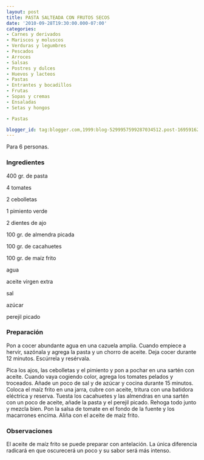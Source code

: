 ```yaml
---
layout: post
title: PASTA SALTEADA CON FRUTOS SECOS
date: '2010-09-28T19:30:00.000-07:00'
categories:
- Carnes y derivados
- Mariscos y moluscos
- Verduras y legumbres
- Pescados
- Arroces
- Salsas
- Postres y dulces
- Huevos y lacteos
- Pastas
- Entrantes y bocadillos
- Frutas
- Sopas y cremas
- Ensaladas
- Setas y hongos

- Pastas

blogger_id: tag:blogger.com,1999:blog-5299957599287034512.post-1695916242450864022
---
```


Para 6 personas.

<h3>Ingredientes</h3>

400 gr. de pasta

4 tomates

2 cebolletas

1 pimiento verde

2 dientes de ajo

100 gr. de almendra picada

100 gr. de cacahuetes

100 gr. de maíz frito

agua

aceite virgen extra

sal

azúcar

perejil picado

<h3>Preparación</h3>

Pon a cocer abundante agua en una cazuela amplia. Cuando empiece a hervir, sazónala y agrega la pasta y un chorro de aceite. Deja cocer durante 12 minutos. Escúrrela y resérvala.

Pica los ajos, las cebolletas y el pimiento y pon a pochar en una sartén con aceite. Cuando vaya cogiendo color, agrega los tomates pelados y troceados. Añade un poco de sal y de azúcar y cocina durante 15 minutos. Coloca el maíz frito en una jarra, cubre con aceite, tritura con una batidora eléctrica y reserva. Tuesta los cacahuetes y las almendras en una sartén con un poco de aceite, añade la pasta y el perejil picado. Rehoga todo junto y mezcla bien. Pon la salsa de tomate en el fondo de la fuente y los macarrones encima. Aliña con el aceite de maíz frito.

<h3>Observaciones</h3>

El aceite de maíz frito se puede preparar con antelación. La única diferencia radicará en que oscurecerá un poco y su sabor será más intenso.

